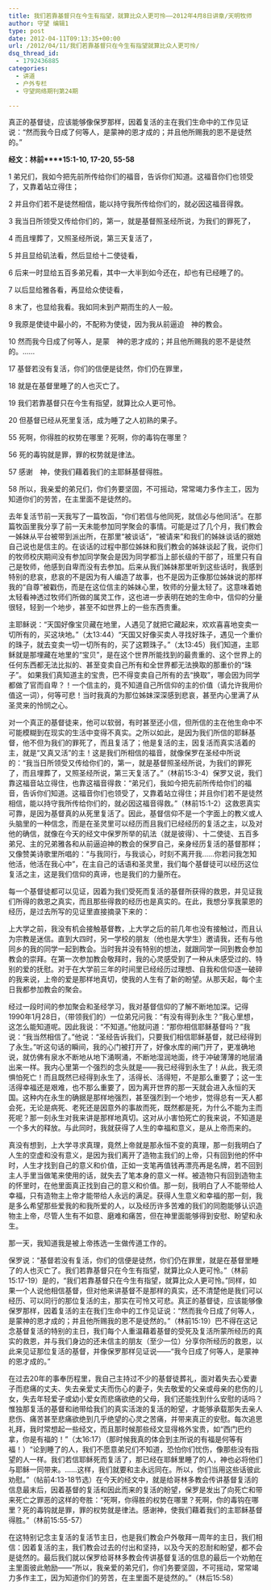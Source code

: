```yaml
---
title: 我们若靠基督只在今生有指望，就算比众人更可怜——2012年4月8日讲章/天明牧师
author: 守望 编辑1
type: post
date: 2012-04-11T09:13:35+00:00
url: /2012/04/11/我们若靠基督只在今生有指望就算比众人更可怜/
dsq_thread_id:
  - 1792436885
categories:
  - 讲道
  - 户外专栏
  - 守望网络期刊第24期

---
```

真正的基督徒，应该能够像保罗那样，因着复活的主在我们生命中的工作见证说：“然而我今日成了何等人，是蒙神的恩才成的；并且他所赐我的恩不是徒然的。”

<!--more-->

**经文：林前****15:1-10, 17-20, 55-58**

1 弟兄们，我如今把先前所传给你们的福音，告诉你们知道。这福音你们也领受了，又靠着站立得住；

2 并且你们若不是徒然相信，能以持守我所传给你们的，就必因这福音得救。

3 我当日所领受又传给你们的，第一，就是基督照圣经所说，为我们的罪死了，

4 而且埋葬了，又照圣经所说，第三天复活了，

5 并且显给矶法看，然后显给十二使徒看，

6 后来一时显给五百多弟兄看，其中一大半到如今还在，却也有已经睡了的。

7 以后显给雅各看，再显给众使徒看，

8 末了，也显给我看。我如同未到产期而生的人一般。

9 我原是使徒中最小的，不配称为使徒，因为我从前逼迫　神的教会。

10 然而我今日成了何等人，是蒙　神的恩才成的；并且他所赐我的恩不是徒然的。……

17 基督若没有复活，你们的信便是徒然，你们仍在罪里，

18 就是在基督里睡了的人也灭亡了。

19 我们若靠基督只在今生有指望，就算比众人更可怜。

20 但基督已经从死里复活，成为睡了之人初熟的果子。

55 死啊，你得胜的权势在哪里？死啊，你的毒钩在哪里？

56 死的毒钩就是罪，罪的权势就是律法。

57 感谢　神，使我们藉着我们的主耶稣基督得胜。

58 所以，我亲爱的弟兄们，你们务要坚固，不可摇动，常常竭力多作主工，因为知道你们的劳苦，在主里面不是徒然的。

去年复活节前一天我写了一篇牧函，“你们若信与他同死，就信必与他同活”。在那篇牧函里我分享了前一天未能参加同学聚会的事情。可能是过了几个月，我们教会一姊妹从平台被带到派出所，在那里“被谈话”，“被请来”和我们的姊妹谈话的据她自己说也是信主的。在谈话的过程中那位姊妹和我们教会的姊妹谈起了我，说你们的牧师校庆期间没有参加同学聚会是因为同学都当上部长级的干部了，班里只有自己是牧师，他感到自卑而没有去参加。后来从我们姊妹那里听到这些话时，我感到特别的悲哀，悲哀的不是因为有人编造了故事，也不是因为正像那位姊妹说的那样我的“自尊”被戳伤，而是在这位信主的姊妹心里，牧师的分量太轻了。这意味着她太轻看神透过牧师们所做的属灵工作，这也进一步表明在她的生命中，信仰的分量很轻，轻到一个地步，甚至不如世界上的一些东西贵重。

主耶稣说：“天国好像宝贝藏在地里，人遇见了就把它藏起来，欢欢喜喜地变卖一切所有的，买这块地。”（太13:44）“天国又好像买卖人寻找好珠子，遇见一个重价的珠子，就去变卖一切一切所有的，买了这颗珠子。”（太13:45）我们知道，主耶稣就是那埋藏在地里的“宝贝”，是在这个世界所能找到的最贵重的、这个世界上的任何东西都无法比拟的、甚至变卖自己所有和全世界都无法换取的那重价的“珠子”。 如果我们真知道主的宝贵，巴不得变卖自己所有的去“换取”，哪会因为同学都做了官而自卑？！一个信主的，竟不知道自己所信仰的主的价值（请允许我用价值这一词），何等可悲！当时我真的为那位姊妹深深感到悲哀，甚至内心里满了从圣灵来的怜悯之心。

对一个真正的基督徒来，他可以软弱，有时甚至还小信，但所信的主在他生命中不可能模糊到在现实的生活中变得不真实。之所以如此，是因为我们所信的耶稣基督，他不但为我们的罪死了，而且复活了；他是复活的主，因复活而真实活着的主，就是“又真又活”的主！这是我们所相信的福音，就像保罗在圣经中所说的：“我当日所领受又传给你们的，第一，就是基督照圣经所说，为我们的罪死了，而且埋葬了，又照圣经所说，第三天复活了。”（林前15:3-4）保罗又说，我们靠这福音站立得住，也靠这福音得救：“弟兄们，我如今把先前所传给你们的福音，告诉你们知道。这福音你们也领受了，又靠着站立得住；并且你们若不是徒然相信，能以持守我所传给你们的，就必因这福音得救。”（林前15:1-2）这救恩真实可靠，是因为基督真的从死里复活了。因此，基督信仰不是一个字面上的教义或人头脑里的一种信念，而是在圣灵里可以经历而且我们已经经历的复活之主，以及对他的确信，就像在今天的经文中保罗所举的矶法（就是彼得）、十二使徒、五百多弟兄、主的兄弟雅各和从前逼迫神的教会的保罗自己，亲身经历复活的基督那样；又像赞美诗歌里所唱的：“与我同行，与我谈心，时刻不离开我……你若问我怎知他活，他活在我心中”，在主自己的话语和圣灵里，我们每个基督徒可以经历这位复活之主，这是我们信仰的真谛，也是我们的力量所在。

每一个基督徒都可以见证，因着为我们受死而复活的基督所获得的救恩，并见证我们所得的救恩之真实，而且那些得救的经历也是真实的。在此，我想分享我蒙恩的经历，是过去所写的见证里直接摘录下来的：

上大学之前，我没有机会接触基督教，上大学之后的前几年也没有接触过，而且认为宗教是迷信。直到大四时，另一学校的朋友（他也是大学生）邀请我，还有与他同乡的我的同学一起到教会。当时我并没有特别的想法，就跟同学一同到教会参加教会的崇拜。在第一次参加教会敬拜时，我的心灵感受到了一种从未感受过的、特别的爱的抚慰。对于在大学前三年的时间里已经经历过理想、自我和信仰逐一破碎的我来说，上帝的爱是那样地真切，使我的人生有了新的盼望。从那天起，每个主日我都参加教会的聚会。

经过一段时间的参加聚会和圣经学习，我对基督信仰的了解不断地加深。记得1990年1月28日，（带领我们的）一位弟兄问我：“有没有得到永生？”我心里想，这怎么能知道呢。因此我说：“不知道。”他就问道：“那你相信耶稣基督吗？”我说：“我当然相信了。”他说：“圣经告诉我们，只要我们相信耶稣基督，就已经得到了永生。”听这句话的瞬间，我的心门被打开了，好像水库的闸门开了，更准确地说，就仿佛有泉水不断地从地下涌啊涌，不断地湿润地面，终于冲破薄薄的地层涌出来一样。我内心里第一个强烈的念头就是——我已经得到永生了！从此，我无须惧怕死亡！而且既然已经得到永生了，活得长、活得短，不是那么重要了；这一生活得幸福还是艰难，也不那么重要了，因为离开世界的那一天就会进入永恒的天国。这种内在永生的确据是那样地强烈，甚至强烈到一个地步，觉得总有一天人都会死，无论是病死、老死还是因意外的事故而死，既然都是死，为什么不能为主而死呢？那一刻永生对我来讲是那样地真切。这对从小害怕死亡的我来说，不知道是一个多大的释放。与此同时，我就获得了人生的幸福和意义，是从上帝而来的。

真没有想到，上大学寻求真理，竟然上帝就是那永恒不变的真理，那一刻我明白了人生的空虚和没有意义，是因为我们离开了造物主我们的上帝，只有回到他的怀中时，人生才找到自己的意义和价值，正如一支笔再值钱再漂亮再是名牌，若不回到主人手里当做笔来使用的话，就失去了笔本身的意义一样。被造物只有回到造物主的怀里时，在他里面真正找到自己的意义和价值。那一刻，我明白了人不能带给人幸福，只有造物主上帝才能带给人永远的满足。获得人生意义和幸福的那一刻，我是多么希望那些爱我的和我所爱的人，以及经历许多苦难的我们的同胞能够认识造物主上帝，尽管人生有不如意、磨难和痛苦，但在神里面能够得到安慰、盼望和永生。

那一天，我知道我是被上帝拣选一生做传道工作的。

保罗说：“基督若没有复活，你们的信便是徒然，你们仍在罪里，就是在基督里睡了的人也灭亡了。我们若靠基督只在今生有指望，就算比众人更可怜。”（林前15:17-19）是的，“我们若靠基督只在今生有指望，就算比众人更可怜。”同样，如果一个人说他相信基督，但对他来讲基督不是那样的真实，还不清楚他是我们可以经历、可以同行的那位复活的主，那实在可怜又可悲。真正的基督徒，应该能够像保罗那样，因着复活的主在我们生命中的工作见证说：“然而我今日成了何等人，是蒙神的恩才成的；并且他所赐我的恩不是徒然的。”（林前15:19）巴不得在这记念基督复活的特别的主日，我们每个人重温藉着基督的受死及复活所蒙所经历的真实的救恩，并与我们身边的还未信主的朋友（至少一位）分享你所经历的救恩，以此来见证那位复活的基督，并像保罗那样见证说——“我今日成了何等人，是蒙神的恩才成的。”

在过去20年的事奉历程里，我自己主持过不少的基督徒葬礼，面对着失去心爱妻子而悲痛的丈夫、失去亲爱丈夫而伤心的妻子，失去敬爱的父亲或母亲的悲伤的儿女，失去年轻爱子或幼小爱女而悲痛欲绝的父母，我们还能找到什么安慰的话吗？惟独那复活的基督和祂带给我们的真实活泼的复活的盼望，才能够承载那失去亲人悲伤、痛苦甚至悲痛欲绝到几乎绝望的心灵之苦痛，并带来真正的安慰。每次追思礼拜，我时常想起一些经文，而且那时候那些经文显得格外宝贵，如“西门巴约拿，你是有福的！”（太16:17）（那时候我真的体会到主所说的有福是何等有福！）“论到睡了的人，我们不愿意弟兄们不知道，恐怕你们忧伤，像那些没有指望的人一样。我们若信耶稣死而复活了，那已经在耶稣里睡了的人，神也必将他们与耶稣一同带来。……这样，我们就要和主永远同在。所以，你们当用这些话彼此劝慰。”（帖前4:13-18节选）在今天的经文中，就是给哥林多教会传讲基督复活的信息最末后，因着基督的复活和因此而来的复活的盼望，保罗是发出了向死亡和带来死亡之罪恶的这样的夸胜：“死啊，你得胜的权势在哪里？死啊，你的毒钩在哪里？死的毒钩就是罪，罪的权势就是律法。感谢神，使我们藉着我们的主耶稣基督得胜。”（林前15:55-57）

在这特别记念主复活的复活节主日，也是我们教会户外敬拜一周年的主日，我们相信：因着复活的主，我们教会过去的付出和坚持，以及今天的忍耐和盼望，都不会是徒然的。最后我们就以保罗给哥林多教会传讲基督复活的信息的最后一个劝勉在主里面彼此勉励——“所以，我亲爱的弟兄们，你们务要坚固，不可摇动，常常竭力多作主工，因为知道你们的劳苦，在主里面不是徒然的。”（林后15:58）